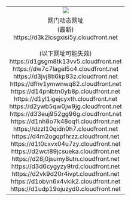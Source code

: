 ﻿<table>
  <tr></tr>
  <tr><td colspan=2 align=center><img src="https://d3k2lcsgxisi5y.cloudfront.net/Up/oGate.jpg" /></td></tr>
  <tr><td colspan=2 align=center>网门动态网址<br/>(最新)
<br>https://d3k2lcsgxisi5y.cloudfront.net
<br/><br/>(以下网址可能失效)
<br>https://d1gsgm8tk13vv5.cloudfront.net
<br>https://dw7c7lagel5c4.cloudfront.net
<br>https://d3jvj8ti6kp83z.cloudfront.net
<br>https://dfhv1ymwnwq82.cloudfront.net
<br>https://d14pnlbtn0yb8p.cloudfront.net
<br>https://d1yl1igejcyxth.cloudfront.net
<br>https://d2ywb5qw0jw9jg.cloudfront.net
<br>https://d33euj952gg96g.cloudfront.net
<br>https://d1nh8o7k48oqfl.cloudfront.net
<br>https://dzzl10qidn0h7.cloudfront.net
<br>https://d4m2ogqpfhrzz.cloudfront.net
<br>https://d1t0cxvx04u7zy.cloudfront.net
<br>https://d2wct89jcsueka.cloudfront.net
<br>https://d28j0jsumy8utn.cloudfront.net
<br>https://d3d6cygyzy9trd.cloudfront.net
<br>https://d2vk9d20r4ivpt.cloudfront.net
<br>https://d1obvn6x4vkik2.cloudfront.net
<br>https://d1udp19ojuzyd0.cloudfront.net
    </td>
  </tr>
</table>
